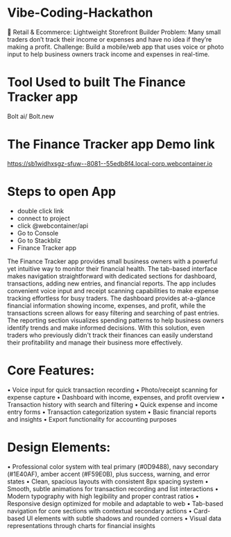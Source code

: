 # Vibe-Coding-Hackathon

🛒 Retail & Ecommerce: Lightweight Storefront Builder
Problem: Many small traders don’t track their income or expenses and have no idea if they’re making a profit.
Challenge: Build a mobile/web app that uses voice or photo input to help business owners track income and expenses in real-time.

# Tool Used to built The Finance Tracker app
Bolt ai/ Bolt.new

# The Finance Tracker app Demo link
https://sb1widhxsgz-sfuw--8081--55edb8f4.local-corp.webcontainer.io

# Steps to open App
- double click link
- connect to project
- click @webcontainer/api
- Go to Console
- Go to Stackbliz
- Finance Tracker app 

The Finance Tracker app provides small business owners with a powerful yet intuitive way to monitor their financial health. The tab-based interface makes navigation straightforward with dedicated sections for dashboard, transactions, adding new entries, and financial reports.
The app includes convenient voice input and receipt scanning capabilities to make expense tracking effortless for busy traders. The dashboard provides at-a-glance financial information showing income, expenses, and profit, while the transactions screen allows for easy filtering and searching of past entries. The reporting section visualizes spending patterns to help business owners identify trends and make informed decisions.
With this solution, even traders who previously didn't track their finances can easily understand their profitability and manage their business more effectively.

# Core Features:
  •	Voice input for quick transaction recording
  •	Photo/receipt scanning for expense capture
  •	Dashboard with income, expenses, and profit overview
  •	Transaction history with search and filtering
  •	Quick expense and income entry forms
  •	Transaction categorization system
  •	Basic financial reports and insights
  •	Export functionality for accounting purposes
# Design Elements:
  •	Professional color system with teal primary (#0D9488), navy secondary (#1E40AF), amber accent (#F59E0B), plus success, warning, and error states
  •	Clean, spacious layouts with consistent 8px spacing system
  •	Smooth, subtle animations for transaction recording and list interactions
  •	Modern typography with high legibility and proper contrast ratios
  •	Responsive design optimized for mobile and adaptable to web
  •	Tab-based navigation for core sections with contextual secondary actions
  •	Card-based UI elements with subtle shadows and rounded corners
  •	Visual data representations through charts for financial insights

